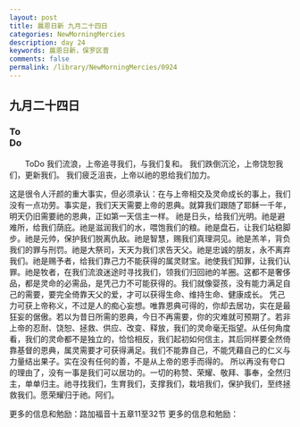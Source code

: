```yaml
---
layout: post
title: 晨恩日新 九月二十四日
categories: NewMorningMercies
description: day 24
keywords: 晨恩日新，保罗区普
comments: false
permalink: /library/NewMorningMercies/0924
---
```


## 九月二十四日

### To <br> Do

&emsp;&emsp;ToDo
我们流浪，上帝追寻我们，与我们复和。
我们跌倒沉沦，上帝饶恕我们，更新我们。
我们疲乏沮丧，上帝以祂的恩给我们加力。
 
这是很令人汗颜的重大事实，但必须承认：在与上帝相交及灵命成长的事上，我们没有一点功劳。事实是，我们天天需要上帝的恩典。就算我们跟随了耶稣一千年，明天仍旧需要祂的恩典，正如第一天信主一样。
祂是日头，给我们光明。祂是避难所，给我们荫庇。祂是滋润我们的水，喂饱我们的粮。祂是盘石，让我们站稳脚步。祂是元帅，保护我们脱离仇敌。祂是智慧，赐我们真理洞见。祂是羔羊，背负我们的罪与刑罚。祂是大祭司，天天为我们求告天父。祂是忠诚的朋友，永不离弃我们。祂是赐予者，给我们靠己力不能获得的属灵财宝。祂使我们知罪，让我们认罪。祂是牧者，在我们流浪迷途时寻找我们，领我们归回祂的羊圈。这都不是奢侈品，都是灵命的必需品，是凭己力不可能获得的。我们就像婴孩，没有能力满足自己的需要，要完全倚靠天父的爱，才可以获得生命、维持生命、健康成长。
凭己力可获上帝称义，不过是人的痴心妄想。唯靠恩典可得的，你却去居功，实在是最狂妄的倨傲。若以为昔日所需的恩典，今日不再需要，你的灾难就可预期了。若非上帝的忍耐、饶恕、拯救、供应、改变、释放，我们的灵命毫无指望。从任何角度看，我们的灵命都不是独立的，恰恰相反，我们起初如何信主，其后同样要全然倚靠基督的恩典，属灵需要才可获得满足。我们不能靠自己，不能凭藉自己的仁义与力量结出果子。实在没有任何的善，不是从上帝的恩手而得的。
所以再没有夸口的理由了，没有一事是我们可以居功的。一切的称赞、荣耀、敬拜、事奉，全然归主，单单归主。祂寻找我们，生育我们，支撑我们，栽培我们，保护我们，至终拯救我们。愿荣耀归于祂。阿们。
 
更多的信息和勉励：路加福音十五章11至32节
更多的信息和勉励：[]()
